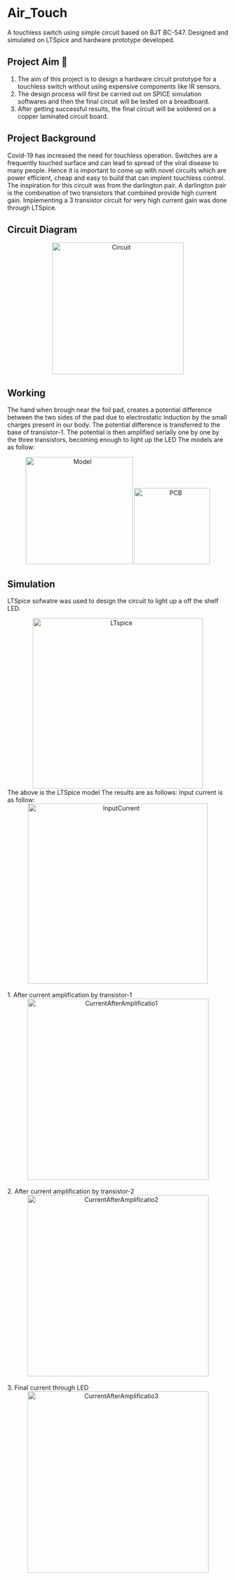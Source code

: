 # Air_Touch
A touchless switch using simple circuit based on BJT BC-547. Designed and simulated on LTSpice and hardware prototype developed.
## Project Aim 🎯
1. The aim of this project is to design a hardware circuit prototype for a touchless switch without using expensive components like IR sensors.
2. The design process will first be carried out on SPICE simulation softwares and then the final circuit will be tested on a breadboard. 
3. After getting successful results, the final circuit will be soldered on a copper laminated circuit board.
## Project Background
Covid-19 has increased the need for touchless operation. Switches are a frequently touched surface and can lead to spread of the viral disease to many people. Hence it is important to come up with novel circuits which are power efficient, cheap and easy to build that can implent touchless control. 
The inspiration for this circuit was from the darlington pair. A darlington pair is the combination of two transistors that combined provide high current gain. 
Implementing a 3 transistor circuit for very high current gain was done through LTSpice. 
## Circuit Diagram
<div align="center">
<img width="300" alt="Circuit" src="https://user-images.githubusercontent.com/86347098/123809399-3319d580-d90f-11eb-8c84-a0306e89a561.png">
</div>

## Working

The hand when brough near the foil pad, creates a potential difference between the two sides of the pad due to electrostatic induction by the small charges present in our body. 
The potential difference is transferred to the base of transistor-1. 
The potential is then amplified serially one by one by the three transistors, becoming enough to light up the LED
The models are as follow:
<div align="center">
<img width="244" alt="Model" src="https://user-images.githubusercontent.com/86347098/123809989-b0dde100-d90f-11eb-9ba3-804b18b6e9d9.png">  <img width="173" alt="PCB" src="https://user-images.githubusercontent.com/86347098/123809973-ad4a5a00-d90f-11eb-9039-0e9ff180db20.png">
</div>

## Simulation
LTSpice sofwatre was used to design the circuit to light up a off the shelf LED.
<div align="center">
<img width="388" alt="LTspice" src="https://user-images.githubusercontent.com/86347098/123809697-73795380-d90f-11eb-818a-05c1bac7519d.png">
</div>
The above is the LTSpice model 
The results are as follows: 
Input current is as follow:
<div align="center">
<img width="410" alt="InputCurrent" src="https://user-images.githubusercontent.com/86347098/123810765-4aa58e00-d910-11eb-8ea6-3276c4476972.png">
</div>
<br />
1. After current amplification by transistor-1
  <div align="center">
<img width="413" alt="CurrentAfterAmplificatio1" src="https://user-images.githubusercontent.com/86347098/123809792-8855e700-d90f-11eb-8a76-6f34080d57f1.png">
  </div><br />
2. After current amplification by transistor-2
    <div align="center">
<img width="413" alt="CurrentAfterAmplificatio2" src="https://user-images.githubusercontent.com/86347098/123809877-999ef380-d90f-11eb-8336-8859def815e0.png">
  </div><br />
3. Final current through LED
     <div align="center">
<img width="413" alt="CurrentAfterAmplificatio3" src="https://user-images.githubusercontent.com/86347098/123809931-a4598880-d90f-11eb-81d8-a7cfedd088cf.png">
  </div><br />

